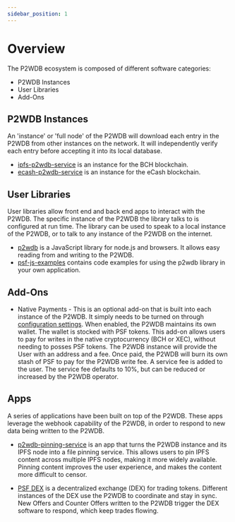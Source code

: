 ```yaml
---
sidebar_position: 1
---
```


# Overview
The P2WDB ecosystem is composed of different software categories:

- P2WDB Instances
- User Libraries
- Add-Ons

## P2WDB Instances
An 'instance' or 'full node' of the P2WDB will download each entry in the P2WDB from other instances on the network. It will independently verify each entry before accepting it into its local database.

- [ipfs-p2wdb-service](https://github.com/Permissionless-Software-Foundation/ipfs-p2wdb-service) is an instance for the BCH blockchain.
- [ecash-p2wdb-service](#) is an instance for the eCash blockchain.

## User Libraries
User libraries allow front end and back end apps to interact with the P2WDB. The specific instance of the P2WDB the library talks to is configured at run time. The library can be used to speak to a local instance of the P2WDB, or to talk to any instance of the P2WDB on the internet.

- [p2wdb](https://www.npmjs.com/package/p2wdb) is a JavaScript library for node.js and browsers. It allows easy reading from and writing to the P2WDB.
- [psf-js-examples](#) contains code examples for using the p2wdb library in your own application.


## Add-Ons
- Native Payments - This is an optional add-on that is built into each instance of the P2WDB. It simply needs to be turned on through [configuration settings](/docs/config). When enabled, the P2WDB maintains its own wallet. The wallet is stocked with PSF tokens. This add-on allows users to pay for writes in the native cryptocurrency (BCH or XEC), without needing to posses PSF tokens. The P2WDB instance will provide the User with an address and a fee. Once paid, the P2WDB will burn its own stash of PSF to pay for the P2WDB write fee. A service fee is added to the user. The service fee defaults to 10%, but can be reduced or increased by the P2WDB operator.

## Apps
A series of applications have been built on top of the P2WDB. These apps leverage the webhook capability of the P2WDB, in order to respond to new data being written to the P2WDB.

- [p2wdb-pinning-service](/docs/apps/pinning-service) is an app that turns the P2WDB instance and its IPFS node into a file pinning service. This allows users to pin IPFS content across multiple IPFS nodes, making it more widely available. Pinning content improves the user experience, and makes the content more difficult to censor.

- [PSF DEX](https://dex.fullstack.cash) is a decentralized exchange (DEX) for trading tokens. Different instances of the DEX use the P2WDB to coordinate and stay in sync. New Offers and Counter Offers written to the P2WDB trigger the DEX software to respond, which keep trades flowing.
